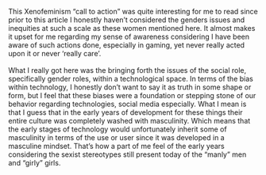 This Xenofeminism “call to action” was quite interesting for me to read since prior to this article I honestly haven’t considered the genders issues and inequities at such a scale as these women mentioned here. It almost makes it upset for me regarding my sense of awareness considering I have been aware of such actions done, especially in gaming, yet never really acted upon it or never ‘really care’.  
<br>
	What I really got here was the bringing forth the issues of the social role, specifically gender roles, within a technological space. In terms of the bias within technology, I honestly don’t want to say it as truth in some shape or form, but I feel that these biases were a foundation or stepping stone of our behavior regarding technologies, social media especially. What I mean is that I guess that in the early years of development for these things their entire culture was completely washed with masculinity. Which means that the early stages of technology would unfortunately inherit some of masculinity in terms of the use or user since it was developed in a masculine mindset. That’s how a part of me feel of the early years considering the sexist stereotypes still present today of the “manly” men and “girly” girls.  
<br>
